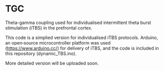 # TGC
Theta-gamma coupling used for individualised intermittent theta burst stimulation (iTBS) in the prefrontal cortex.

This code is a simplied version for individualised iTBS protocols.
Arduino, an open‐source microcontroller platform was used (https://www.arduino.cc/) for delivery of iTBS, 
and the code is included in this repository (dynamic_TBS.ino).

More detailed version will be uploaded soon.
